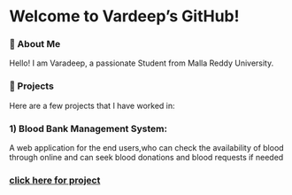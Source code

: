 # Welcome to Vardeep’s GitHub!

### 👋 About Me
Hello! I am Varadeep, a passionate Student from Malla Reddy University.

### 🚀 Projects
Here are a few projects that I have worked in:

### 1) Blood Bank Management System: 
A web application for the end users,who can check the availability of blood through online and can seek blood donations and blood requests if needed

### [click here for project](https://github.com/varadeep09/Blood-Bank-Management-System/tree/main)

